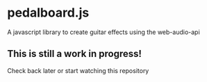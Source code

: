 # pedalboard.js
A javascript library to create guitar effects using the web-audio-api

## This is still a work in progress!
Check back later or start watching this repository
